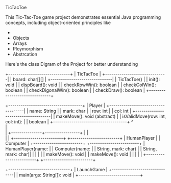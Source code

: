  TicTacToe
 <p>
   This Tic-Tac-Toe game project demonstrates essential Java programming concepts, including object-oriented principles like
   <ul>
       <li><Classes</li>
       <li>Objects</li>
        <li>Arrays</li>
       <liInheritance</li>
       <li>Ploymorphism</li>
       <li>Abstrcation</li>
   </ul>
 <p>Here's the class Digram of the Project for better understanding</p>
         +------------------------------+
|    TicTacToe                 |
+------------------------------|
|   board: char[][]            |
+------------------------------|
|   TicTacToe()                |
|   init(): void               |
|   dispBoard(): void          |
|   checkRowWin(): boolean     |
|   checkColWin(): boolean     |
|   checkDigonalWin(): boolean |
|   checkDraw(): boolean       |
+------------------------------+
            
+------------------------------------+
|      Player                        |
+------------------------------------|
|   name: String                     |
|   mark: char                       |
|   row: int                         |
|   col: int                         |
+------------------------------------|
|   makeMove(): void (abstract)      |
|   isValidMove(row: int, col: int): |
|                 boolean            |
+------------------------------------+
                   ^       
                   |               
                   |
   +---------------+-----------------+
   |                                 |     
   |                                 |
+------------------------+    +------------------------+
| HumanPlayer            |    |   Computer             |
+------------------------+    +------------------------+
|  HumanPlayer(name:     |    |  Computer(name:        |
|    String, mark: char) |    |     String, mark: char)|
|                        |    |                        |
| makeMove(): void       |    |  makeMove(): void      |
|                        |    |                        |
+------------------------+    +------------------------+

+------------------------------+
|     LaunchGame               |
+------------------------------|
|  main(args: String[]): void  |
+------------------------------+

 </p>
